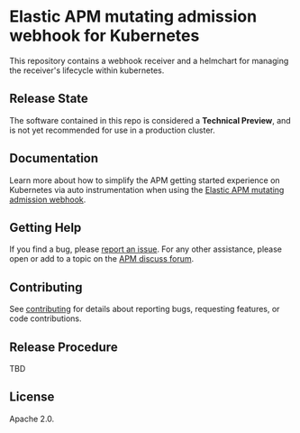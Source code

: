 # Elastic APM mutating admission webhook for Kubernetes

This repository contains a webhook receiver and a helmchart for managing the receiver's lifecycle within kubernetes.

## Release State

The software contained in this repo is considered a **Technical Preview**, and is not yet recommended for use in a production cluster.

## Documentation

Learn more about how to simplify the APM getting started experience on Kubernetes via auto instrumentation 
when using the [Elastic APM mutating admission webhook](https://elastic.co/guide/en/apm/guide/current/apm-mutating-admission-webhook.html).

## Getting Help

If you find a bug, please [report an issue](https://github.com/elastic/apm-mutating-webhook/issues).
For any other assistance, please open or add to a topic on the [APM discuss forum](https://discuss.elastic.co/c/apm).

## Contributing

See [contributing](CONTRIBUTING.md) for details about reporting bugs, requesting features, or code contributions.

## Release Procedure

TBD

## License

Apache 2.0.
